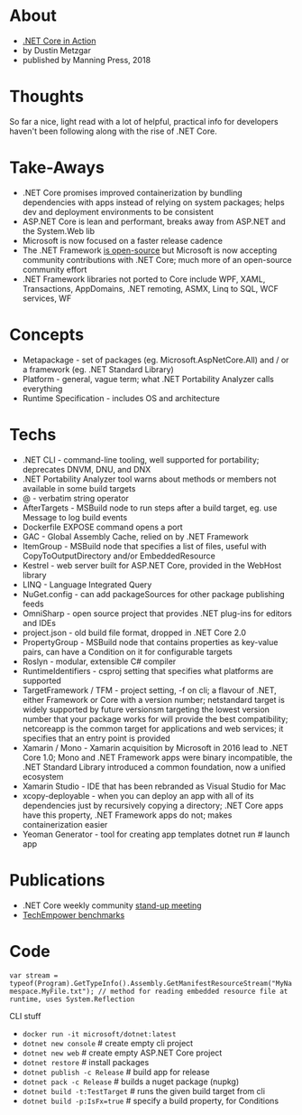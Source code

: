 
# About

* [.NET Core in Action](https://www.manning.com/books/dotnet-core-in-action)
* by Dustin Metzgar
* published by Manning Press, 2018

# Thoughts

So far a nice, light read with a lot of helpful, practical info for developers haven't been following along with the rise of .NET Core.

# Take-Aways

* .NET Core promises improved containerization by bundling dependencies with apps instead of relying on system packages; helps dev and deployment environments to be consistent
* ASP.NET Core is lean and performant, breaks away from ASP.NET and the System.Web lib
* Microsoft is now focused on a faster release cadence
* The .NET Framework [is open-source](https://referencesource.microsoft.com/) but Microsoft is now accepting community contributions with .NET Core; much more of an open-source community effort
* .NET Framework libraries not ported to Core include WPF, XAML, Transactions, AppDomains, .NET remoting, ASMX, Linq to SQL, WCF services, WF

# Concepts

* Metapackage - set of packages (eg. Microsoft.AspNetCore.All) and / or a framework (eg. .NET Standard Library)
* Platform - general, vague term; what .NET Portability Analyzer calls everything
* Runtime Specification - includes OS and architecture

# Techs

* .NET CLI - command-line tooling, well supported for portability; deprecates DNVM, DNU, and DNX
* .NET Portability Analyzer tool warns about methods or members not available in some build targets
* @ - verbatim string operator
* AfterTargets - MSBuild node to run steps after a build target, eg. use Message to log build events
* Dockerfile EXPOSE command opens a port
* GAC - Global Assembly Cache, relied on by .NET Framework
* ItemGroup - MSBuild node that specifies a list of files, useful with CopyToOutputDirectory and/or EmbeddedResource
* Kestrel - web server built for ASP.NET Core, provided in the WebHost library
* LINQ - Language Integrated Query
* NuGet.config - can add packageSources for other package publishing feeds
* OmniSharp - open source project that provides .NET plug-ins for editors and IDEs
* project.json - old build file format, dropped in .NET Core 2.0
* PropertyGroup - MSBuild node that contains properties as key-value pairs, can have a Condition on it for configurable targets
* Roslyn - modular, extensible C# compiler
* RuntimeIdentifiers - csproj setting that specifies what platforms are supported
* TargetFramework / TFM - project setting, -f on cli; a flavour of .NET, either Framework or Core with a version number; netstandard target is widely supported by future versionsm targeting the lowest version number that your package works for will provide the best compatibility; netcoreapp is the common target for applications and web services; it specifies that an entry point is provided
* Xamarin / Mono - Xamarin acquisition by Microsoft in 2016 lead to .NET Core 1.0; Mono and .NET Framework apps were binary incompatible, the .NET Standard Library introduced a common foundation, now a unified ecosystem
* Xamarin Studio - IDE that has been rebranded as Visual Studio for Mac
* xcopy-deployable - when you can deploy an app with all of its dependencies just by recursively copying a directory; .NET Core apps have this property, .NET Framework apps do not; makes containerization easier
* Yeoman Generator - tool for creating app templates
dotnet run  # launch app

# Publications

* .NET Core weekly community [stand-up meeting](https://live.asp.net/)
* [TechEmpower benchmarks](https://www.techempower.com/benchmarks/)

# Code

`var stream = typeof(Program).GetTypeInfo().Assembly.GetManifestResourceStream("MyNamespace.MyFile.txt"); // method for reading embedded resource file at runtime, uses System.Reflection`

CLI stuff

* `docker run -it microsoft/dotnet:latest`
* `dotnet new console`  # create empty cli project
* `dotnet new web`  # create empty ASP.NET Core project
* `dotnet restore`  # install packages
* `dotnet publish -c Release`  # build app for release
* `dotnet pack -c Release`  # builds a nuget package (nupkg)
* `dotnet build -t:TestTarget`  # runs the given build target from cli
* `dotnet build -p:IsFx=true`  # specify a build property, for Conditions
